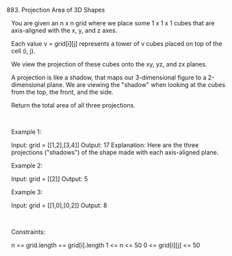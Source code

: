 883. Projection Area of 3D Shapes

You are given an n x n grid where we place some 1 x 1 x 1 cubes that are axis-aligned with the x, y, and z axes.

Each value v = grid[i][j] represents a tower of v cubes placed on top of the cell (i, j).

We view the projection of these cubes onto the xy, yz, and zx planes.

A projection is like a shadow, that maps our 3-dimensional figure to a 2-dimensional plane. We are viewing the "shadow" when looking at the cubes from the top, the front, and the side.

Return the total area of all three projections.

 

Example 1:

Input: grid = [[1,2],[3,4]]
Output: 17
Explanation: Here are the three projections ("shadows") of the shape made with each axis-aligned plane.


Example 2:

Input: grid = [[2]]
Output: 5


Example 3:

Input: grid = [[1,0],[0,2]]
Output: 8


 

Constraints:

n == grid.length == grid[i].length
1 <= n <= 50
0 <= grid[i][j] <= 50